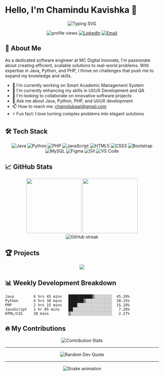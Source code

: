 # Hello, I'm Chamindu Kavishka 👋

<div align="center">
  <img src="https://readme-typing-svg.herokuapp.com?font=Fira+Code&pause=1000&color=0969DA&center=true&vCenter=true&width=435&lines=Software+Engineer;UI%2FUX+Developer;QA+Engineer;Problem+Solver" alt="Typing SVG" />
</div>

<p align="center">
  <img src="https://komarev.com/ghpvc/?username=Chamindu788&label=Profile%20views&color=0e75b6&style=flat" alt="profile views" />
  <a href="https://www.linkedin.com/in/chamindu-kavishka-0ba512326"><img src="https://img.shields.io/badge/LinkedIn-0077B5?style=flat&logo=linkedin&logoColor=white" alt="LinkedIn" /></a>
  <a href="mailto:chamidukawi@gmail.com"><img src="https://img.shields.io/badge/Email-D14836?style=flat&logo=gmail&logoColor=white" alt="Email" /></a>
</p>

## 💫 About Me

As a dedicated software engineer at MC Digital Innovate, I'm passionate about creating efficient, scalable solutions to real-world problems. With expertise in Java, Python, and PHP, I thrive on challenges that push me to expand my knowledge and skills.

- 🔭 I'm currently working on Smart Academic Management System
- 🌱 I'm currently enhancing my skills in UI/UX Development and QA
- 👯 I'm looking to collaborate on innovative software projects
- 💬 Ask me about Java, Python, PHP, and UI/UX development
- 📫 How to reach me: chamidukawi@gmail.com
- ⚡ Fun fact: I love turning complex problems into elegant solutions

## 🛠️ Tech Stack

<p align="center">
  <img src="https://img.shields.io/badge/Java-ED8B00?style=for-the-badge&logo=java&logoColor=white" alt="Java" />
  <img src="https://img.shields.io/badge/Python-3776AB?style=for-the-badge&logo=python&logoColor=white" alt="Python" />
  <img src="https://img.shields.io/badge/PHP-777BB4?style=for-the-badge&logo=php&logoColor=white" alt="PHP" />
  <img src="https://img.shields.io/badge/JavaScript-F7DF1E?style=for-the-badge&logo=javascript&logoColor=black" alt="JavaScript" />
  <img src="https://img.shields.io/badge/HTML5-E34F26?style=for-the-badge&logo=html5&logoColor=white" alt="HTML5" />
  <img src="https://img.shields.io/badge/CSS3-1572B6?style=for-the-badge&logo=css3&logoColor=white" alt="CSS3" />
  <img src="https://img.shields.io/badge/Bootstrap-563D7C?style=for-the-badge&logo=bootstrap&logoColor=white" alt="Bootstrap" />
  <img src="https://img.shields.io/badge/MySQL-4479A1?style=for-the-badge&logo=mysql&logoColor=white" alt="MySQL" />
  <img src="https://img.shields.io/badge/Figma-F24E1E?style=for-the-badge&logo=figma&logoColor=white" alt="Figma" />
  <img src="https://img.shields.io/badge/Git-F05032?style=for-the-badge&logo=git&logoColor=white" alt="Git" />
  <img src="https://img.shields.io/badge/VS_Code-007ACC?style=for-the-badge&logo=visual-studio-code&logoColor=white" alt="VS Code" />
</p>

## 📈 GitHub Stats

<div align="center">
  <img height="180em" src="https://github-readme-stats.vercel.app/api?username=Chamindu788&show_icons=true&theme=tokyonight&include_all_commits=true&count_private=true" />
  <img height="180em" src="https://github-readme-stats.vercel.app/api/top-langs/?username=Chamindu788&layout=compact&langs_count=7&theme=tokyonight" />
</div>

<div align="center">
  <img src="https://github-readme-streak-stats.herokuapp.com/?user=Chamindu788&theme=tokyonight" alt="GitHub streak" />
</div>

## 🏆 Projects

<div align="center">
  <a href="https://github.com/Chamindu788/Smart-Academic-Management-System">
    <img align="center" src="https://github-readme-stats.vercel.app/api/pin/?username=Chamindu788&repo=Smart-Academic-Management-System&theme=tokyonight" />
  </a>
</div>

## 📊 Weekly Development Breakdown

<!--START_SECTION:waka-->
```text
Java         6 hrs 45 mins   ███████████▒░░░░░░░░  45.20%
Python       4 hrs 30 mins   ███████▒░░░░░░░░░░░░  30.15%
PHP          2 hrs 15 mins   ████░░░░░░░░░░░░░░░░  15.10%
JavaScript   1 hr 05 mins    ██░░░░░░░░░░░░░░░░░░   7.28%
HTML/CSS     20 mins         ▒░░░░░░░░░░░░░░░░░░░   2.27%
```
<!--END_SECTION:waka-->

## 🔥 My Contributions

<div align="center">
  <img src="https://github-contribution-stats.vercel.app/api/?username=Chamindu788&theme=dark" alt="Contribution Stats" />
</div>

---

<div align="center">
  <img src="https://quotes-github-readme.vercel.app/api?type=horizontal&theme=tokyonight" alt="Random Dev Quote" />
</div>

---

<div align="center">
  <img src="https://github.com/Chamindu788/Chamindu788/blob/output/github-contribution-grid-snake.svg" alt="Snake animation" />
</div>
